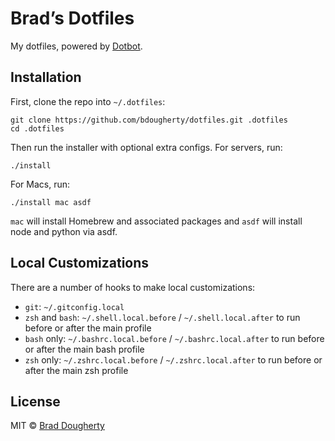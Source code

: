 # Brad’s Dotfiles

My dotfiles, powered by [Dotbot](https://github.com/anishathalye/dotbot).

## Installation

First, clone the repo into `~/.dotfiles`:

```shell
git clone https://github.com/bdougherty/dotfiles.git .dotfiles
cd .dotfiles
```

Then run the installer with optional extra configs. For servers, run:

```shell
./install
```

For Macs, run:

```shell
./install mac asdf
```

`mac` will install Homebrew and associated packages and `asdf` will install node and python via asdf.

## Local Customizations

There are a number of hooks to make local customizations:

* `git`: `~/.gitconfig.local`
* `zsh` and `bash`: `~/.shell.local.before` / `~/.shell.local.after` to run before or after the main profile
* `bash` only: `~/.bashrc.local.before` / `~/.bashrc.local.after` to run before or after the main bash profile
* `zsh` only: `~/.zshrc.local.before` / `~/.zshrc.local.after` to run before or after the main zsh profile

## License

MIT © [Brad Dougherty](https://brad.is)
